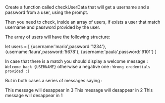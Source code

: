 Create a function called checkUserData that will get a
username and a password from a user, using the prompt.

Then you need to check, inside an array of users, if exists
a user that match username and password provided by the user.

The array of users will have the following structure:

let users = [
     {username:'mario',password:'1234'},
     {username:'laura',password:'5678'},
     {username:'paula',password:'9101'}
]

In case that there is a match you should display a welcome message : 
`Welcome back {USERNAME}` 
otherwise a negative one :
`Wrong credentials provided :(`

But in both cases a series of messages saying : 

This message will desappear in 3
This message will desappear in 2
This message will desappear in 1
